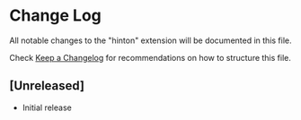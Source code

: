 # Change Log

All notable changes to the "hinton" extension will be documented in this file.

Check [Keep a Changelog](http://keepachangelog.com/) for recommendations on how to structure this file.

## [Unreleased]

- Initial release